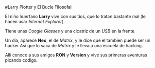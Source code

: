 ﻿#Larry Plotter y El Bucle Filosofal

El niño huerfano **Larry** vive con sus tios, que lo tratan bastante mal 
(le hacen usar *Internet Explorer*).

Tiene unas *Coogle Glasses* y una cicatriz de un *USB* en la frente.

Un dia, aparece **Neo**, el de *Matrix*, y le dice que el tambien puede ser un hacker
Asi que lo saca de *Matrix* y le lleva a una escuela de hacking.

Alli conoce a sus amigos **RON** y **Version** y vive sus primeras aventuras picando codigo.